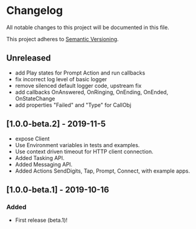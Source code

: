 # Changelog
All notable changes to this project will be documented in this file.

This project adheres to [Semantic Versioning](https://semver.org/spec/v2.0.0.html).

## Unreleased
- add Play states for Prompt Action and run callbacks
- fix incorrect log level of basic logger
- remove silenced default logger code, upstream fix
- add callbacks OnAnswered, OnRinging, OnEnding, OnEnded, OnStateChange
- add properties "Failed" and "Type" for CallObj 

## [1.0.0-beta.2] - 2019-11-5
- expose Client 
- Use Environment variables in tests and examples.
- Use context driven timeout for HTTP client connection.
- Added Tasking API.
- Added Messaging API.
- Added Actions SendDigits, Tap, Prompt, Connect, with example apps.

## [1.0.0-beta.1] - 2019-10-16
### Added
- First release (beta.1)!

<!---
### Added
### Changed
### Removed
### Fixed
### Security
-->

